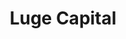 ---
layout: firm_page
title: "Luge Capital"
id: "luge.vc"
permalink: "/lugecapitalluge.vc/"
website: "https://www.luge.vc"
offices: "Montreal (Canada), Toronto (Canada)"
investment_stages: "Seed, Series A"
portfolio_companies: "Flinks, Emma, Owl.co, Flare Systems, Aya Payments, Till Financial, Senso, ProNavigator, Key Living, Westhill, OneVest, Plooto, Xclaim, Foxquilt, tiptap, Buckzy, HonestDoor, Cybrid, Inscora, Loop Financial, Nmbr, Deck, Finaeo"
portfolio_link: "https://www.luge.vc/portfolio/"
investment_markets: "Fintech"
founded_year: "2018"
description: "Luge Capital is a fintech-focused venture capital fund investing in early-stage companies in Canada and the United States. They partner with inspiring entrepreneurs to build global fintech champions, offering support and industry insights from startup to exit."
linkedin: "https://www.linkedin.com/company/luge-capital/"
twitter: ""
instagram: ""
team_page: "https://www.luge.vc/team/"
investor_type: "Venture Capital"
crunchbase: "https://www.crunchbase.com/organization/luge-capital"
pitchbook: "https://pitchbook.com/profiles/investor/229610-35"

# SEO Optimization
meta_title: "Luge Capital - VC Firm - projectstartups.com"
meta_description: "Luge Capital, Luge Capital is a fintech-focused venture capital fund investing in early-stage companies in Canada and the United States. They partner with inspiring..."
meta_keywords: "Luge Capital, Fintech, VC firm, venture capital, startup investor, projectstartups.com"
canonical_url: "https://vc.projectstartups.com/lugecapitalluge.vc/"
---